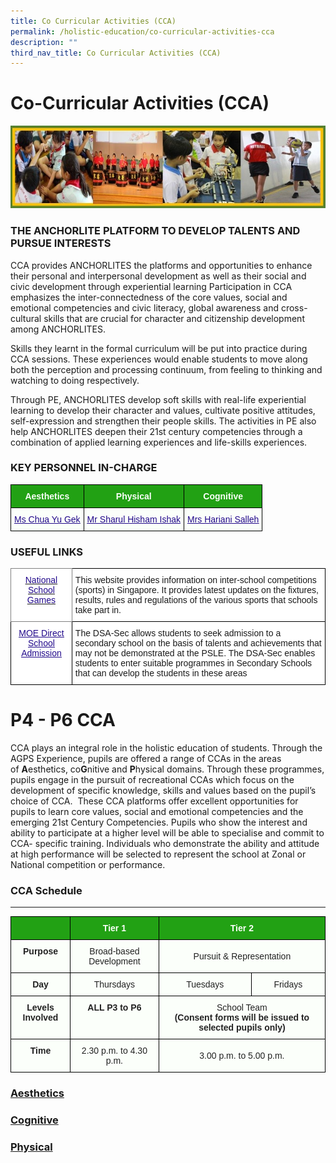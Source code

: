 ```yaml
---
title: Co Curricular Activities (CCA)
permalink: /holistic-education/co-curricular-activities-cca
description: ""
third_nav_title: Co Curricular Activities (CCA)
---
```

Co-Curricular Activities (CCA)
==============================

![Co-Curricular Activities (CCA)](/images/CCA%20Picture.jpg)

### THE ANCHORLITE PLATFORM TO DEVELOP TALENTS AND PURSUE INTERESTS

CCA provides ANCHORLITES the platforms and opportunities to enhance their personal and interpersonal development as well as their social and civic development through experiential learning Participation in CCA emphasizes the inter-connectedness of the core values, social and emotional competencies and civic literacy, global awareness and cross-cultural skills that are crucial for character and citizenship development among ANCHORLITES.

  

Skills they learnt in the formal curriculum will be put into practice during CCA sessions. These experiences would enable students to move along both the perception and processing continuum, from feeling to thinking and watching to doing respectively.

  

Through PE, ANCHORLITES develop soft skills with real-life experiential learning to develop their character and values, cultivate positive attitudes, self-expression and strengthen their people skills. The activities in PE also help ANCHORLITES deepen their 21st century competencies through a combination of applied learning experiences and life-skills experiences.

  

### KEY PERSONNEL IN-CHARGE

<style type="text/css">
.tg  {border-collapse:collapse;border-spacing:0;}
.tg td{border-color:black;border-style:solid;border-width:1px;font-family:Arial, sans-serif;font-size:14px;
  overflow:hidden;padding:10px 5px;word-break:normal;}
.tg th{border-color:black;border-style:solid;border-width:1px;font-family:Arial, sans-serif;font-size:14px;
  font-weight:normal;overflow:hidden;padding:10px 5px;word-break:normal;}
.tg .tg-xn89{background-color:#22A114;color:#FBFFFA;font-weight:bold;text-align:center;vertical-align:middle}
.tg .tg-fskk{background-color:#FBFFFA;color:#21088A;font-weight:bold;text-align:center;text-decoration:underline;vertical-align:top}
</style>
<table class="tg">
<thead>
  <tr>
    <th class="tg-xn89"><span style="color:#FBFFFA;background-color:#22A114">Aesthetics</span></th>
    <th class="tg-xn89"><span style="color:#FBFFFA;background-color:#22A114">Physical</span></th>
    <th class="tg-xn89"><span style="color:#FBFFFA;background-color:#22A114">Cognitive</span></th>
  </tr>
</thead>
<tbody>
  <tr>
    <td class="tg-fskk"><a href="mailto:chua_yu_gek@schools.gov.sg"><span style="font-weight:500;text-decoration:underline;color:#21088A">Ms Chua Yu Gek</span></a></td>
    <td class="tg-fskk"><a href="mailto:chua_yu_gek@schools.gov.sg"><span style="font-weight:500;text-decoration:underline;color:#21088A">Mr Sharul Hisham Ishak</span></a></td>
    <td class="tg-fskk"><a href="mailto:hariani_salleh@schools.gov.sg"><span style="font-weight:500;text-decoration:underline;color:#21088A">Mrs Hariani Salleh</span></a></td>
  </tr>
</tbody>
</table>

### USEFUL LINKS

<style type="text/css">
.tg  {border-collapse:collapse;border-spacing:0;}
.tg td{border-color:black;border-style:solid;border-width:1px;font-family:Arial, sans-serif;font-size:14px;
  overflow:hidden;padding:10px 5px;word-break:normal;}
.tg th{border-color:black;border-style:solid;border-width:1px;font-family:Arial, sans-serif;font-size:14px;
  font-weight:normal;overflow:hidden;padding:10px 5px;word-break:normal;}
.tg .tg-g70e{background-color:#FFF;border-color:inherit;color:#21088A;font-weight:bold;text-align:center;text-decoration:underline;
  vertical-align:top}
.tg .tg-zr06{background-color:#FFF;text-align:left;vertical-align:middle}
.tg .tg-0pyt{background-color:#FFF;color:#21088A;font-weight:bold;text-align:center;text-decoration:underline;vertical-align:top}
</style>
<table class="tg">
<thead>
  <tr>
    <th class="tg-g70e"><a href="https://nsg.moe.edu.sg/"><span style="font-weight:500;text-decoration:none;color:#21088A">National School Games</span></a></th>
    <th class="tg-zr06">This website provides information on inter-school competitions (sports) in Singapore. It provides latest updates on the fixtures, results, rules and regulations of the various sports that schools take part in.</th>
  </tr>
</thead>
<tbody>
  <tr>
    <td class="tg-0pyt"><a href="https://beta.moe.gov.sg/dsa/"><span style="font-weight:500;text-decoration:underline;color:#21088A">MOE Direct School Admission</span></a></td>
    <td class="tg-zr06">The DSA-Sec allows students to seek admission to a secondary school on the basis of talents and achievements that may not be demonstrated at the PSLE. The DSA-Sec enables students to enter suitable programmes in Secondary Schools that can develop the students in these areas</td>
  </tr>
</tbody>
</table>


P4 - P6 CCA
===========

CCA plays an integral role in the holistic education of students. Through the AGPS Experience, pupils are offered a range of CCAs in the areas of **A**esthetics, co**G**nitive and **P**hysical domains. Through these programmes, pupils engage in the pursuit of recreational CCAs which focus on the development of specific knowledge, skills and values based on the pupil’s choice of CCA.  These CCA platforms offer excellent opportunities for pupils to learn core values, social and emotional competencies and the emerging 21st Century Competencies. Pupils who show the interest and ability to participate at a higher level will be able to specialise and commit to CCA- specific training. Individuals who demonstrate the ability and attitude at high performance will be selected to represent the school at Zonal or National competition or performance.

### CCA Schedule
------------

<style type="text/css">
.tg  {border-collapse:collapse;border-spacing:0;}
.tg td{border-color:black;border-style:solid;border-width:1px;font-family:Arial, sans-serif;font-size:14px;
  overflow:hidden;padding:10px 5px;word-break:normal;}
.tg th{border-color:black;border-style:solid;border-width:1px;font-family:Arial, sans-serif;font-size:14px;
  font-weight:normal;overflow:hidden;padding:10px 5px;word-break:normal;}
.tg .tg-1h0n{background-color:#22A114;color:#FBFFFA;font-weight:bold;text-align:center;vertical-align:top}
.tg .tg-5teg{background-color:#FBFFFA;color:#222;font-weight:bold;text-align:center;vertical-align:top}
.tg .tg-s6uv{background-color:#FBFFFA;color:#222;text-align:center;vertical-align:middle}
</style>
<table class="tg">
<thead>
  <tr>
    <th class="tg-1h0n"></th>
    <th class="tg-1h0n"><span style="color:#FBFFFA;background-color:#22A114">Tier 1</span></th>
    <th class="tg-1h0n" colspan="2"><span style="color:#FBFFFA;background-color:#22A114">Tier 2</span></th>
  </tr>
</thead>
<tbody>
  <tr>
    <td class="tg-5teg">Purpose</td>
    <td class="tg-s6uv"><span style="color:#222;background-color:#FBFFFA">Broad-based Development</span></td>
    <td class="tg-s6uv" colspan="2"><span style="color:#222;background-color:#FBFFFA">Pursuit &amp; Representation</span></td>
  </tr>
  <tr>
    <td class="tg-5teg">Day</td>
    <td class="tg-s6uv"><span style="color:#222;background-color:#FBFFFA">Thursdays</span></td>
    <td class="tg-s6uv"><span style="color:#222;background-color:#FBFFFA">Tuesdays</span></td>
    <td class="tg-s6uv"><span style="color:#222;background-color:#FBFFFA">Fridays</span></td>
  </tr>
  <tr>
    <td class="tg-5teg">Levels Involved</td>
    <td class="tg-5teg">ALL<span style="font-weight:bold"> </span><span style="font-weight:bold;color:#222;background-color:#FBFFFA">P3 to P6</span></td>
    <td class="tg-s6uv" colspan="2"><span style="color:#222;background-color:#FBFFFA">School Team</span><br><span style="font-weight:bold">(Consent forms will be issued to selected pupils only)</span></td>
  </tr>
  <tr>
    <td class="tg-5teg">Time</td>
    <td class="tg-s6uv"><span style="color:#222;background-color:#FBFFFA">2.30 p.m. to 4.30 p.m.</span></td>
    <td class="tg-s6uv" colspan="2"><span style="color:#222;background-color:#FBFFFA">3.00 p.m. to 5.00 p.m.</span></td>
  </tr>
</tbody>
</table>

### [Aesthetics](/holistic-education/co-curricular-activities-cca/p4-p6-cca/aesthetics)

### [Cognitive](/holistic-education/co-curricular-activities-cca/p4-p6-cca/cognitive)

### [Physical](/holistic-education/co-curricular-activities-cca/p4-p6-cca/physical)